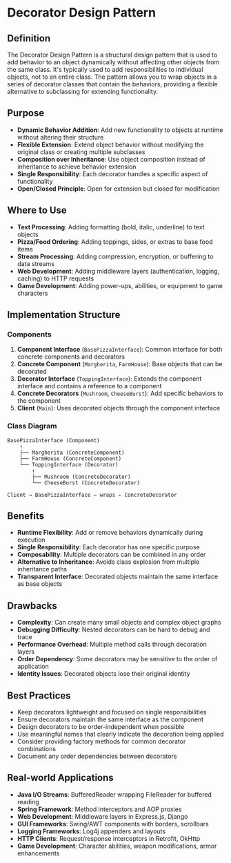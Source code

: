 # Decorator Design Pattern

## Definition
The Decorator Design Pattern is a structural design pattern that is used to add behavior to an object dynamically without affecting other objects from the same class. It's typically used to add responsibilities to individual objects, not to an entire class. The pattern allows you to wrap objects in a series of decorator classes that contain the behaviors, providing a flexible alternative to subclassing for extending functionality.

## Purpose
- **Dynamic Behavior Addition**: Add new functionality to objects at runtime without altering their structure
- **Flexible Extension**: Extend object behavior without modifying the original class or creating multiple subclasses
- **Composition over Inheritance**: Use object composition instead of inheritance to achieve behavior extension
- **Single Responsibility**: Each decorator handles a specific aspect of functionality
- **Open/Closed Principle**: Open for extension but closed for modification

## Where to Use
- **Text Processing**: Adding formatting (bold, italic, underline) to text objects
- **Pizza/Food Ordering**: Adding toppings, sides, or extras to base food items
- **Stream Processing**: Adding compression, encryption, or buffering to data streams
- **Web Development**: Adding middleware layers (authentication, logging, caching) to HTTP requests
- **Game Development**: Adding power-ups, abilities, or equipment to game characters

## Implementation Structure

### Components
1. **Component Interface** (`BasePizzaInterface`): Common interface for both concrete components and decorators
2. **Concrete Component** (`Margherita`, `FarmHouse`): Base objects that can be decorated
3. **Decorator Interface** (`ToppingInterface`): Extends the component interface and contains a reference to a component
4. **Concrete Decorators** (`Mushroom`, `CheeseBurst`): Add specific behaviors to the component
5. **Client** (`Main`): Uses decorated objects through the component interface

### Class Diagram
```
BasePizzaInterface (Component)
    ↑
    ├── Margherita (ConcreteComponent)
    ├── FarmHouse (ConcreteComponent)
    └── ToppingInterface (Decorator)
        ↑
        ├── Mushroom (ConcreteDecorator)
        └── CheeseBurst (ConcreteDecorator)

Client → BasePizzaInterface ← wraps ← ConcreteDecorator
```

## Benefits
- **Runtime Flexibility**: Add or remove behaviors dynamically during execution
- **Single Responsibility**: Each decorator has one specific purpose
- **Composability**: Multiple decorators can be combined in any order
- **Alternative to Inheritance**: Avoids class explosion from multiple inheritance paths
- **Transparent Interface**: Decorated objects maintain the same interface as base objects

## Drawbacks
- **Complexity**: Can create many small objects and complex object graphs
- **Debugging Difficulty**: Nested decorators can be hard to debug and trace
- **Performance Overhead**: Multiple method calls through decoration layers
- **Order Dependency**: Some decorators may be sensitive to the order of application
- **Identity Issues**: Decorated objects lose their original identity

## Best Practices
- Keep decorators lightweight and focused on single responsibilities
- Ensure decorators maintain the same interface as the component
- Design decorators to be order-independent when possible
- Use meaningful names that clearly indicate the decoration being applied
- Consider providing factory methods for common decorator combinations
- Document any order dependencies between decorators

## Real-world Applications
- **Java I/O Streams**: BufferedReader wrapping FileReader for buffered reading
- **Spring Framework**: Method interceptors and AOP proxies
- **Web Development**: Middleware layers in Express.js, Django
- **GUI Frameworks**: Swing/AWT components with borders, scrollbars
- **Logging Frameworks**: Log4j appenders and layouts
- **HTTP Clients**: Request/response interceptors in Retrofit, OkHttp
- **Game Development**: Character abilities, weapon modifications, armor enhancements
